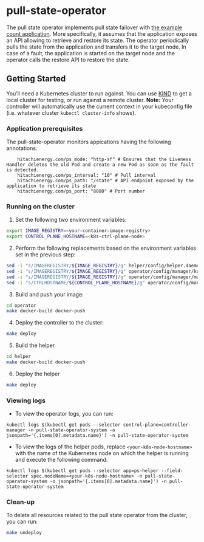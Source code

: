 # pull-state-operator
The pull state operator implements pull state failover with [the example count application](../test-app). More specifically, it assumes that the application exposes an API allowing to retrieve and restore its state. The operator periodically pulls the state from the application and transfers it to the target node.
In case of a fault, the application is started on the target node and the operator calls the restore API to restore the state.

## Getting Started
You’ll need a Kubernetes cluster to run against. You can use [KIND](https://sigs.k8s.io/kind) to get a local cluster for testing, or run against a remote cluster.
**Note:** Your controller will automatically use the current context in your kubeconfig file (i.e. whatever cluster `kubectl cluster-info` shows).

### Application prerequisites
The pull-state-operator monitors appications having the following annotations:
```
    hitachienergy.com/ps_mode: "http-sf" # Ensures that the Liveness Handler deletes the old Pod and create a new Pod as soon as the fault is detected.
    hitachienergy.com/ps_interval: "10" # Pull interval
    hitachienergy.com/ps_path: "/state" # API endpoint exposed by the application to retrieve its state
    hitachienergy.com/ps_port: "8080" # Port number
```

### Running on the cluster

1. Set the following two environment variables:

```sh
export IMAGE_REGISTRY=<your-container-image-registry>
export CONTROL_PLANE_HOSTNAME=<k8s-ctrl-plane-node>
```

2. Perform the following replacements based on the environment variables set in the previous step:

```sh
sed -i "s/IMAGEREGISTRY/${IMAGE_REGISTRY}/g" helper/config/helper.daemonset.yaml
sed -i "s/IMAGEREGISTRY/${IMAGE_REGISTRY}/g" operator/config/manager/kustomization.yaml
sed -i "s/IMAGEREGISTRY/${IMAGE_REGISTRY}/g" operator/config/manager/manager.yaml
sed -i "s/CTRLHOSTNAME/${CONTROL_PLANE_HOSTNAME}/g" operator/config/manager/manager.yaml
```

3. Build and push your image:
	
```sh
cd operator
make docker-build docker-push
```
	
4. Deploy the controller to the cluster:

```sh
make deploy
```

5. Build the helper

```sh
cd helper
make docker-build docker-push
```

6. Deploy the helper

```sh
make deploy
```

### Viewing logs

- To view the operator logs, you can run: 

```
kubectl logs $(kubectl get pods --selector control-plane=controller-manager -n pull-state-operator-system -o jsonpath='{.items[0].metadata.name}') -n pull-state-operator-system
```

- To view the logs of the helper pods, replace `<your-k8s-node-hostname>` with the name of the Kubernetes node on which the helper is running and execute the following command:

```
kubectl logs $(kubectl get pods --selector app=ps-helper --field-selector spec.nodeName=<your-k8s-node-hostname> -n pull-state-operator-system -o jsonpath='{.items[0].metadata.name}') -n pull-state-operator-system
```

### Clean-up
To delete all resources related to the pull state operator from the cluster, you can run:

```sh
make undeploy
```